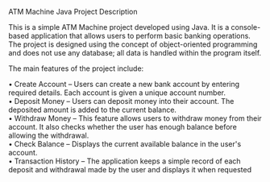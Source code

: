 ATM Machine Java Project Description  

This is a simple ATM Machine project developed using Java. It is a console-based application that allows users to perform basic banking operations. The project is designed using the concept of object-oriented programming and does not use any database; all data is handled within the program itself.

The main features of the project include:

• Create Account – Users can create a new bank account by entering required details. Each account is given a unique account number.  
• Deposit Money – Users can deposit money into their account. The deposited amount is added to the current balance.  
• Withdraw Money – This feature allows users to withdraw money from their account. It also checks whether the user has enough balance before allowing the withdrawal.  
• Check Balance – Displays the current available balance in the user's account.  
• Transaction History – The application keeps a simple record of each deposit and withdrawal made by the user and displays it when requested
